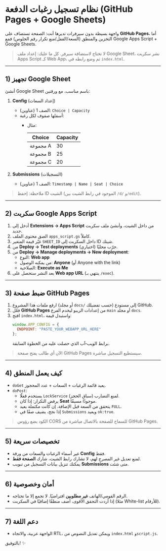 # نظام تسجيل رغبات الدفعة (GitHub Pages + Google Sheets)

واجهة بسيطة بدون سيرفرات تديرها أنت: الصفحة تستضاف على **GitHub Pages**،
أما التخزين والمنطق (السعة/القفل/منع تكرار رقم الجلوس) فمع Google Apps Script + Google Sheets.

> لا تحتاج لاستضافة سيرفر. كل ما عليك: إعداد ملف Google Sheet، نشر سكربت Apps Script كـ Web App، ثم وضع رابطه في `index.html`.

---

## 1) تجهيز Google Sheet

أنشئ Google Sheet باسم مناسب، مع ورقتين:

1. **Config** (إعداد السعات)
   - الصف 1 (عناوين): `Choice | Capacity`
   - أسفلها صفوف لكل رغبة:
     - مثال:

       | Choice | Capacity |
       | ------ | -------- |
       | مجموعة A | 30 |
       | مجموعة B | 25 |
       | مجموعة C | 20 |

2. **Submissions** (التسجيلات)
   - الصف 1 (عناوين): `Timestamp | Name | Seat | Choice`

> ملاحظة: إحفظ ID الشيت (الموجود في رابط الشيت بين `/d/` و`/edit`).

---

## 2) سكربت Google Apps Script

1. أدخل إلى **Extensions → Apps Script** من داخل الشيت، وأنشئ ملف سكربت جديد.
2. الصق محتوى الملف `apps_script.gs` كاملاً.
3. غيّر قيمة المتغير `SHEET_ID` داخل السكربت إلى ID شيتك.
4. من **Deploy → Test deployments** جرّب محليًا (اختياري).
5. من **Deploy → Manage deployments → New deployment**:
   - النوع: **Web app**
   - من يمكنه الوصول: **Anyone** (أو Anyone with the link)
   - الصلاحية: **Execute as Me**
6. بعد النشر ستحصل على **Web app URL** (ينتهي بـ `/exec`).

---

## 3) ضبط صفحة GitHub Pages

1. ارفع ملفات هذا المشروع (أو مجلد `docs/` حسب تفضيلك) إلى مستودع GitHub.
2. فعّل **GitHub Pages** من إعدادات الريبو ليخدم الفرع `main` أو مجلد `docs`.
3. افتح `index.html`، واستبدل قيمة:
   ```js
   window.APP_CONFIG = {
     ENDPOINT: "PASTE_YOUR_WEBAPP_URL_HERE"
   };
   ```
   برابط الويب‑آب الذي حصلت عليه من الخطوة السابقة.

> الآن أي طالب يفتح صفحة GitHub Pages سيستطيع التسجيل مباشرة.

---

## 4) كيف يعمل المنطق

- `doGet` يعيد قائمة الرغبات + السعات + عدد المحجوز.
- `doPost`:
  - يستخدم قفلًا `LockService` لمنع التضارب (سباق الحجز).
  - يرفض التكرار: إذا كان **Seat** موجودًا مسبقًا.
  - يتحقق من السعة قبل الإضافة. إن كانت مكتملة يعيد `FULL`.
  - إذا نجح، يضيف صفًا في `Submissions` ويعيد `ok:true`.

> الكود يضع رؤوس CORS للسماح للصفحة بالاتصال مباشرة من GitHub Pages.

---

## 5) تخصيصات سريعة

- غير أسماء الرغبات والسعات من ورقة **Config** فقط.
- لمنع تعديل غير المصرح لهم، لا تشارك رابط الشيت، شارك **الصفحة فقط**.
- يمكنك تنزيل بيانات التسجيل من تبويب **Submissions** متى شئت.

---

## 6) أمان وخصوصية

- الرقم القومي/الهاتف **غير مطلوبين** افتراضيًا. لا تجمع إلا ما تحتاجه.
- إذا أردت التحقق الأقوى، أضف منطقًا إضافيًا في السكربت (مثلا White-list للأرقام).

---

## 7) دعم اللغة

- الواجهة عربية، والاتجاه RTL، ويمكن تعديل النصوص من `index.html` و`script.js`.

بالتوفيق! ✨